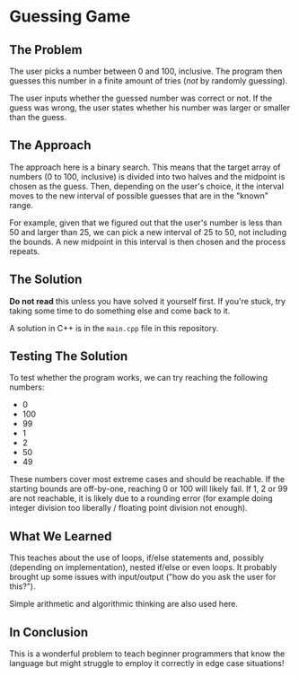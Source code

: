 # Guessing Game

## The Problem

The user picks a number between 0 and 100, inclusive. 
The program then guesses this number in a finite amount of tries (*not* by randomly guessing).

The user inputs whether the guessed number was correct or not. If the guess was wrong, 
the user states whether his number was larger or smaller than the guess.

## The Approach

The approach here is a binary search. This means that the target array of numbers (0 to 100, inclusive)
is divided into two halves and the midpoint is chosen as the guess. Then, depending on the user's 
choice, it the interval moves to the new interval of possible guesses that are in the "known" range.

For example, given that we figured out that the user's number is less than 50 and larger than 25,
we can pick a new interval of 25 to 50, not including the bounds. A new midpoint in this interval is 
then chosen and the process repeats.

## The Solution

**Do not read** this unless you have solved it yourself first. If you're stuck, try taking some time to 
do something else and come back to it. 

A solution in C++ is in the `main.cpp` file in this repository. 

## Testing The Solution

To test whether the program works, we can try reaching the following numbers:

- 0
- 100
- 99
- 1
- 2 
- 50
- 49

These numbers cover most extreme cases and should be reachable. If the starting bounds are off-by-one,
reaching 0 or 100 will likely fail. If 1, 2 or 99 are not reachable, it is likely due to a rounding 
error (for example doing integer division too liberally / floating point division not enough).

## What We Learned

This teaches about the use of loops, if/else statements and, possibly (depending on implementation), 
nested if/else or even loops. It probably brought up some issues with input/output ("how do you ask the
user for this?"). 

Simple arithmetic and algorithmic thinking are also used here. 

## In Conclusion

This is a wonderful problem to teach beginner programmers that know the language but might
struggle to employ it correctly in edge case situations! 
